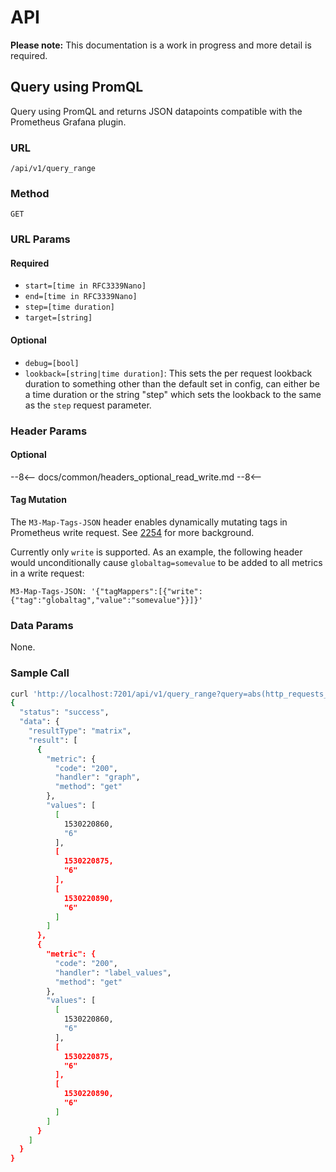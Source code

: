 # API

**Please note:** This documentation is a work in progress and more detail is required.

## Query using PromQL

Query using PromQL and returns JSON datapoints compatible with the Prometheus Grafana plugin.

### URL

`/api/v1/query_range`

### Method

`GET`

### URL Params

#### Required

- `start=[time in RFC3339Nano]`
- `end=[time in RFC3339Nano]`
- `step=[time duration]`
- `target=[string]`

#### Optional

- `debug=[bool]`
- `lookback=[string|time duration]`: This sets the per request lookback duration to something other than the default set in config, can either be a time duration or the string "step" which sets the lookback to the same as the `step` request parameter.

### Header Params

#### Optional

--8<--
docs/common/headers_optional_read_write.md
--8<--

#### Tag Mutation

The `M3-Map-Tags-JSON` header enables dynamically mutating tags in Prometheus write request. See
[2254](https://github.com/m3db/m3/issues/2254) for more background.

Currently only `write` is supported. As an example, the following header would unconditionally cause
`globaltag=somevalue` to be added to all metrics in a write request:
```
M3-Map-Tags-JSON: '{"tagMappers":[{"write":{"tag":"globaltag","value":"somevalue"}}]}'
```

### Data Params

None.

### Sample Call

<!--
Note: keep this example similar to the one found in coordinator API
documentation for consistency/ease of readers.
-->
```bash
curl 'http://localhost:7201/api/v1/query_range?query=abs(http_requests_total)&start=1530220860&end=1530220900&step=15s'
{
  "status": "success",
  "data": {
    "resultType": "matrix",
    "result": [
      {
        "metric": {
          "code": "200",
          "handler": "graph",
          "method": "get"
        },
        "values": [
          [
            1530220860,
            "6"
          ],
          [
            1530220875,
            "6"
          ],
          [
            1530220890,
            "6"
          ]
        ]
      },
      {
        "metric": {
          "code": "200",
          "handler": "label_values",
          "method": "get"
        },
        "values": [
          [
            1530220860,
            "6"
          ],
          [
            1530220875,
            "6"
          ],
          [
            1530220890,
            "6"
          ]
        ]
      }
    ]
  }
}
```

